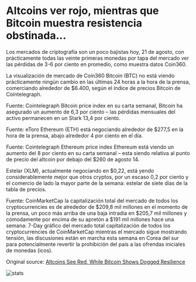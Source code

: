 # Altcoins ver rojo, mientras que Bitcoin muestra resistencia obstinada...

Los mercados de criptografía son un poco bajistas hoy, 21 de agosto, con prácticamente todas las veinte primeras monedas por tapa del mercado ver las pérdidas de 3-6 por ciento en promedio, como muestra datos Coin360.

La visualización de mercado de Coin360 Bitcoin (BTC) no está viendo prácticamente ningún cambio en las últimas 24 horas a la hora de la prensa, comerciando alrededor de $6.400, según el índice de precios Bitcoin de Cointelegraph.

Fuente: Cointelegraph Bitcoin price index en su carta semanal, Bitcoin ha asegurado un aumento de 6,3 por ciento – las pérdidas mensuales del activo permanecen en un Stark 13,4 por ciento.

Fuente: eToro Ethereum (ETH) está negociando alrededor de $277,5 en la hora de la prensa, abajo alrededor 4 por ciento en el día.

Fuente: Cointelegraph Ethereum price index Ethereum está viendo un aumento del 8 por ciento en su carta semanal – esta siendo relativa al punto de precio del altcoin por debajo del $260 de agosto 14.

Estelar (XLM), actualmente negociando en $0,22, está yendo considerablemente mejor que otros cryptos, por un escaso 0,2 por ciento y el comercio de lado la mayor parte de la semana: estelar de siete días de la tabla de precios.

Fuente: CoinMarketCap la capitalización total del mercado de todos los cryptocurrencies es de alrededor de $209,8 mil millones en el momento de la prensa, un poco más arriba de una baja intradía en $205,7 mil millones y cómodamente por encima de su apretón a $191 mil millones hace una semana: 7-Day gráfico del mercado total capitalización de todos los cryptocurrencies de CoinMarketCap mientras el mercado sigue mostrando tensión, las discusiones están en marcha esta semana en Corea del sur para potencialmente revertir la prohibición del país a las ofrendas iniciales de monedas (icos).

Original source: [Altcoins See Red, While Bitcoin Shows Dogged Resilience](https://cointelegraph.com/news/altcoins-see-red-while-bitcoin-shows-dogged-resilience)

![stats](https://c.statcounter.com/11760860/0/a89fa40b/1/ "stats")